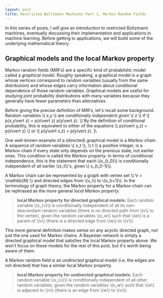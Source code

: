 ```yaml
---
layout: post
title: Restricted Boltzmann Machines Part 1, Markov Random Fields
---
```


In this series of posts, I will give an introduction to restricted Boltzmann machines, eventually discussing their implementation and applications in machine learning. Before getting to applications, we will build some of the underlying mathematical theory. 

## Graphical models and the local Markov property

Markov random fields (MRFs) are a specific kind of probablistic model called a *graphical model*. Roughly speaking, a graphical model is a graph whose vertices correspond to random variables (usually from the same distribution) and whose edges carry information about conditional dependence of those random variables. Graphical models are useful for studying joint probability distributions with many variables because they generally have fewer parameters than alternatives.

Before giving the precise definition of MRFs, let's recall some background. Random variables \\( x,y \\) are *conditionally independent given* \\( z \\) if 
\\[
p(x,y\vert z) = p(x\vert z) p(y\vert z).
\\]
By the definition of conditional probability, this is equivalent to either of the equations
\\[
p(x\vert y,z) = p(x\vert z)
\\] 
or 
\\[ 
p(y\vert x,z) = p(y\vert z).
]\\

One well-known example of a (directed) graphical model is a *Markov chain*. A sequence of random variables \\( x_t \\),  \\( t \\) a positive integer, is a Markov chain if every state only depends on the previous state, not earlier ones. This condition is called the *Markov property.* In terms of conditional independence, this is the statement that each \\(x_{t_0}\\) is conditionally independent of all earlier \\(x_t\\)'s, given \\( x_{t_0-1}\\).

A Markov chain can be represented by a graph with vertex set \\( V = \mathbb{N} \\) and directed edges from \\(v_i\\) to \\(v_{i+1}\\). In the terminology of graph theory, the Markov property for a Markov chain can be rephrased as the more general *local Markov property*.

> **local Markov property for directed graphical models:** Each random variable \\(x_{v}\\) is conditionally independent of all its non-descendant random variables (there is no directed path from \\(v\\) to the vertex), given the random variables \\(x_w\\) such that \\(w\\) is a parent of \\(v\\) (there is a directed edge from \\(w\\) to \\(v\\)).

This more general definition makes sense on any acyclic directed graph, not just the one used for Markov chains. A Bayesian network is simply a directed graphical model that satisfies the local Markov property above. We won't focus on these models for the rest of this post, but it's worth being aware of them.

A Markov random field is an *undirected* graphical model (i.e. the edges are not directed) that has a similar local Markov property. 

> **local Markov property for undirected graphical models:** Each random variable \\(x_{v}\\) is conditionally independent of all other random variables, given the random variables \\(x_w\\) such that \\(w\\) is adjacent to \\(v\\) (there is an edge from \\(w\\) to \\(v\\)).
